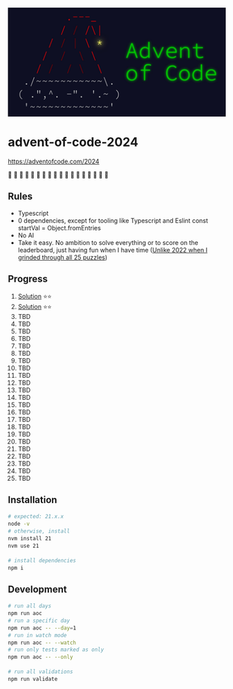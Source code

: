 ![advent of code banner](/public/header.png)

# advent-of-code-2024

https://adventofcode.com/2024

🎅 🎄 🎁 🎅 🎄 🎁 🎅 🎄 🎁 🎅 🎄 🎁 🎅 🎄 🎁 🎅 🎄 🎁

## Rules

- Typescript
- 0 dependencies, except for tooling like Typescript and Eslint const startVal = Object.fromEntries
- No AI
- Take it easy. No ambition to solve everything or to score on the leaderboard, just having fun when I have time ([Unlike 2022 when I grinded through all 25 puzzles](https://github.com/andre-brdoch/advent-of-code-2022))

## Progress

1. [Solution](https://github.com/andre-brdoch/advent-of-code-2024/tree/main/src/day-01) ⭐⭐
2. [Solution](https://github.com/andre-brdoch/advent-of-code-2024/tree/main/src/day-02) ⭐⭐
3. TBD
4. TBD
5. TBD
6. TBD
7. TBD
8. TBD
9. TBD
10. TBD
11. TBD
12. TBD
13. TBD
14. TBD
15. TBD
16. TBD
17. TBD
18. TBD
19. TBD
20. TBD
21. TBD
22. TBD
23. TBD
24. TBD
25. TBD

## Installation

```bash
# expected: 21.x.x
node -v
# otherwise, install
nvm install 21
nvm use 21

# install dependencies
npm i
```

## Development

```bash
# run all days
npm run aoc
# run a specific day
npm run aoc -- --day=1
# run in watch mode
npm run aoc -- --watch
# run only tests marked as only
npm run aoc -- --only

# run all validations
npm run validate
```
